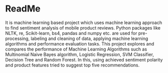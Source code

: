 # ReadMe
It is machine learning based project which uses machine learning approach to find sentiment analysis of mobile product reviews. Python packages like NLTK, re, Scikit-learn, bs4, pandas and numpy etc. are used for pre-processing, labeling and cleaning of data, applying machine learning algorithms and performance evaluation tasks.
This project explores and compares the performance of Machine Learning Algorithms such as Multinomial Naive Bayes algorithm, Logistic Regression, SVM Classifier, Decision Tree and Random Forest. In this, using achieved sentiment polarity and product features tried to suggest top five recommendations.
